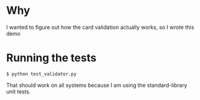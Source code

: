 # Why

I wanted to figure out how the card validation actually works, so I wrote this demo

# Running the tests

```shell
$ python test_validator.py
```

That should work on all systems because I am using the standard-library unit tests.